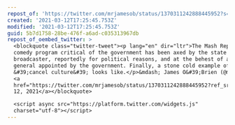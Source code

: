```yaml
---
repost_of: 'https://twitter.com/mrjamesob/status/1370311242888445952?s=12'
created: '2021-03-12T17:25:45.753Z'
modified: '2021-03-12T17:25:45.753Z'
guid: 5b7d1758-28be-476f-a6ad-c035313967db
repost_of_oembed_twitter: >
  <blockquote class="twitter-tweet"><p lang="en" dir="ltr">The Mash Report, a
  comedy program critical of the government has been axed by the state
  broadcaster, reportedly for political reasons, and at the behest of a director
  general appointed by the government. Finally, a stone cold example of what
  &#39;cancel culture&#39; looks like.</p>&mdash; James O&#39;Brien (@mrjamesob)
  <a
  href="https://twitter.com/mrjamesob/status/1370311242888445952?ref_src=twsrc%5Etfw">March
  12, 2021</a></blockquote>

  <script async src="https://platform.twitter.com/widgets.js"
  charset="utf-8"></script>
---
```

 
